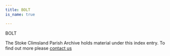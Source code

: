 ```yaml
---
title: BOLT
is_name: true

---
```


BOLT


The Stoke Climsland Parish Archive holds material under this index entry. To find out more please [contact us](/contact/)
